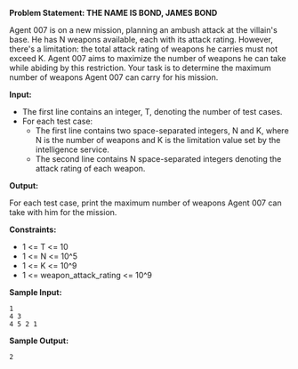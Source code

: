 **Problem Statement:  THE NAME IS BOND, JAMES BOND**

Agent 007 is on a new mission, planning an ambush attack at the villain's base. He has N weapons available, each with its attack rating. However, there's a limitation: the total attack rating of weapons he carries must not exceed K. Agent 007 aims to maximize the number of weapons he can take while abiding by this restriction. Your task is to determine the maximum number of weapons Agent 007 can carry for his mission.

**Input:**

- The first line contains an integer, T, denoting the number of test cases.
- For each test case:
  - The first line contains two space-separated integers, N and K, where N is the number of weapons and K is the limitation value set by the intelligence service.
  - The second line contains N space-separated integers denoting the attack rating of each weapon.

**Output:**

For each test case, print the maximum number of weapons Agent 007 can take with him for the mission.

**Constraints:**

- 1 <= T <= 10
- 1 <= N <= 10^5
- 1 <= K <= 10^9
- 1 <= weapon_attack_rating <= 10^9

**Sample Input:**
```
1
4 3
4 5 2 1
```

**Sample Output:**
```
2
```